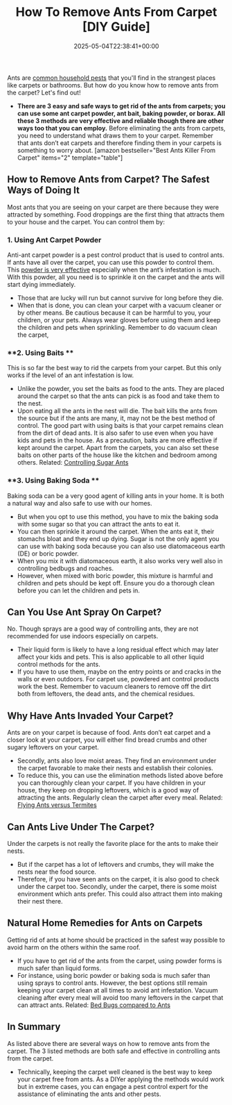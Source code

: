 ﻿---
layout: post
title: How To Remove Ants From Carpet [DIY Guide]
date: '2025-05-04T22:38:41+00:00'
categories:
- Ants
- Guide
tags: []
slug: /how-to-remove-ants-from-carpet/
lastmod: 2025-05-07T12:21:27+03:00
---

Ants are
[common household pests](https://pestpolicy.com/what-attracts-carpenter-ants-in-a-home/)
that you'll find in the strangest places like carpets or bathrooms. But how do you know how to remove ants from the carpet? Let's find out!
- **There are 3 easy and safe ways to get rid of the ants from carpets; you can use some ant carpet powder, ant bait, baking powder, or borax. All these 3 methods are very effective and reliable though there are other ways too that you can employ.**
Before eliminating the ants from carpets, you need to understand what draws them to your carpet. Remember that ants don’t eat carpets and therefore finding them in your carpets is something to worry about.
[amazon bestseller="Best Ants Killer From Carpet" items="2" template="table"]
## How to Remove Ants from Carpet? The Safest Ways of Doing It
Most ants that you are seeing on your carpet are there because they were attracted by something.
Food droppings are the first thing that attracts them to your house and the carpet. You can control them by:
### **1. Using Ant Carpet Powder**
Anti-ant carpet powder is a pest control product that is used to control ants. If ants have all over the carpet, you can use this powder to control them.
This
[powder is very effective](https://pestpolicy.com/what-can-kill-fleas-instantly/)
especially when the ant’s infestation is much. With this powder, all you need is to sprinkle it on the carpet and the ants will start dying immediately.
- Those that are lucky will run but cannot survive for long before they die.
- When that is done, you can clean your carpet with a vacuum cleaner or by other means.
Be cautious because it can be harmful to you, your children, or your pets. Always wear gloves before using them and keep the children and pets when sprinkling. Remember to do vacuum clean the carpet,
### **2. Using Baits **
This is so far the best way to rid the carpets from your carpet. But this only works if the level of an ant infestation is low.
- Unlike the powder, you set the baits as food to the ants. They are placed around the carpet so that the ants can pick is as food and take them to the nest.
- Upon eating all the ants in the nest will die. The bait kills the ants from the source but if the ants are many, it, may not be the best method of control.
The good part with using baits is that your carpet remains clean from the dirt of dead ants. It is also safer to use even when you have kids and pets in the house.
As a precaution, baits are more effective if kept around the carpet. Apart from the carpets, you can also set these baits on other parts of the house like the kitchen and bedroom among others.
Related:
[Controlling Sugar Ants](https://pestpolicy.com/how-to-get-rid-of-sugar-ants/)
### **3. Using Baking Soda **
Baking soda can be a very good agent of killing ants in your home. It is both a natural way and also safe to use with our homes.
- But when you opt to use this method, you have to mix the baking soda with some sugar so that you can attract the ants to eat it.
- You can then sprinkle it around the carpet. When the ants eat it, their stomachs bloat and they end up dying.
Sugar is not the only agent you can use with baking soda because you can also use diatomaceous earth (DE) or boric powder.
- When you mix it with diatomaceous earth, it also works very well also in controlling bedbugs and roaches.
- However, when mixed with boric powder, this mixture is harmful and children and pets should be kept off.
Ensure you do a thorough clean before you can let the children and pets in.
## **Can You Use Ant Spray On Carpet?**
No. Though sprays are a good way of controlling ants, they are not recommended for use indoors especially on carpets.
- Their liquid form is likely to have a long residual effect which may later affect your kids and pets. This is also applicable to all other liquid control methods for the ants.
- If you have to use them, maybe on the entry points or and cracks in the walls or even outdoors.
For carpet use, powdered ant control products work the best. Remember to vacuum cleaners to remove off the dirt both from leftovers, the dead ants, and the chemical residues.
## **Why Have Ants Invaded Your Carpet?**
Ants are on your carpet is because of food. Ants don’t eat carpet and a closer look at your carpet, you will either find bread crumbs and other sugary leftovers on your carpet.
- Secondly, ants also love moist areas. They find an environment under the carpet favorable to make their nests and establish their colonies.
- To reduce this, you can use the elimination methods listed above before you can thoroughly clean your carpet.
If you have children in your house, they keep on dropping leftovers, which is a good way of attracting the ants. Regularly clean the carpet after every meal.
Related:
[Flying Ants versus Termites](https://pestpolicy.com/flying-ants-vs-termites/)
## **Can Ants Live Under The Carpet?**
Under the carpets is not really the favorite place for the ants to make their nests.
- But if the carpet has a lot of leftovers and crumbs, they will make the nests near the food source.
- Therefore, if you have seen ants on the carpet, it is also good to check under the carpet too.
Secondly, under the carpet, there is some moist environment which ants prefer. This could also attract them into making their nest there.
## Natural Home Remedies for Ants on Carpets
Getting rid of ants at home should be practiced in the safest way possible to avoid harm on the others within the same roof.
- If you have to get rid of the ants from the carpet, using powder forms is much safer than liquid forms.
- For instance, using boric powder or baking soda is much safer than using sprays to control ants.
However, the best options still remain keeping your carpet clean at all times to avoid ant infestation. Vacuum cleaning after every meal will avoid too many leftovers in the carpet that can attract ants.
Related:
[Bed Bugs compared to Ants](https://pestpolicy.com/bed-bugs-vs-ants/)
## In Summary
As listed above there are several ways on how to remove ants from the carpet. The 3 listed methods are both safe and effective in controlling ants from the carpet.
- Technically, keeping the carpet well cleaned is the best way to keep your carpet free from ants.
As a DIYer applying the methods would work but in extreme cases, you can engage a pest control expert for the assistance of eliminating the ants and other pests.